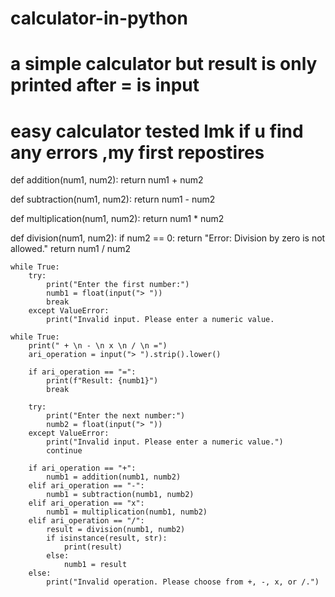 # calculator-in-python
# a simple calculator but result is only printed after = is input
# easy calculator tested lmk if u find any errors ,my first repostires
def addition(num1, num2):
    return num1 + num2


def subtraction(num1, num2):
    return num1 - num2


def multiplication(num1, num2):
    return num1 * num2


def division(num1, num2):
    if num2 == 0:
        return "Error: Division by zero is not allowed."
    return num1 / num2


    while True:
        try:
            print("Enter the first number:")
            numb1 = float(input("> "))
            break
        except ValueError:
            print("Invalid input. Please enter a numeric value.

    while True:
        print(" + \n - \n x \n / \n =")
        ari_operation = input("> ").strip().lower()

        if ari_operation == "=":
            print(f"Result: {numb1}")
            break

        try:
            print("Enter the next number:")
            numb2 = float(input("> "))
        except ValueError:
            print("Invalid input. Please enter a numeric value.")
            continue

        if ari_operation == "+":
            numb1 = addition(numb1, numb2)
        elif ari_operation == "-":
            numb1 = subtraction(numb1, numb2)
        elif ari_operation == "x":
            numb1 = multiplication(numb1, numb2)
        elif ari_operation == "/":
            result = division(numb1, numb2)
            if isinstance(result, str):
                print(result)
            else:
                numb1 = result
        else:
            print("Invalid operation. Please choose from +, -, x, or /.")
